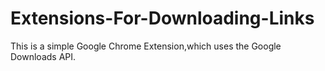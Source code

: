 # Extensions-For-Downloading-Links

This is a simple Google Chrome Extension,which uses the Google Downloads API.
